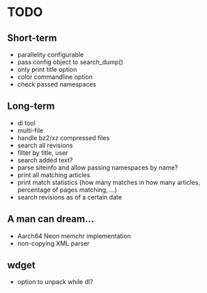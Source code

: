 # TODO

## Short-term
- parallelity configurable
- pass config object to search_dump()
- only print title option
- color commandline option
- check passed namespaces

## Long-term
- dl tool
- multi-file
- handle bz2/xz compressed files
- search all revisions
- filter by title, user
- search added text?
- parse siteinfo and allow passing namespaces by name?
- print all matching articles
- print match statistics (how many matches in how many articles, percentage of pages matching, ...)
- search revisions as of a certain date

## A man can dream...
- Aarch64 Neon memchr implementation
- non-copying XML parser

## wdget
- option to unpack while dl?